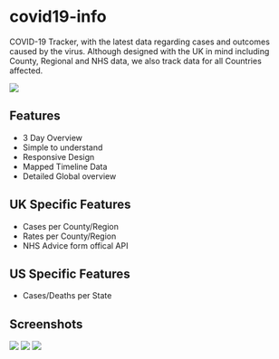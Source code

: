 # covid19-info
COVID-19 Tracker, with the latest data regarding cases and outcomes caused by the virus. Although designed with the UK in mind including County, Regional and NHS data, we also track data for all Countries affected.

![](https://joelduncan.io/content/images/2020/04/image-7.png)

## Features
* 3 Day Overview
* Simple to understand
* Responsive Design
* Mapped Timeline Data
* Detailed Global overview

## UK Specific Features
* Cases per County/Region
* Rates per County/Region
* NHS Advice form offical API

## US Specific Features
* Cases/Deaths per State

## Screenshots
![](https://joelduncan.io/content/images/2020/06/COVID-19-Counties.png)
![](https://joelduncan.io/content/images/2020/04/image-3.png)
![](https://joelduncan.io/content/images/2020/06/COVID-19-Global-Overview.png)
